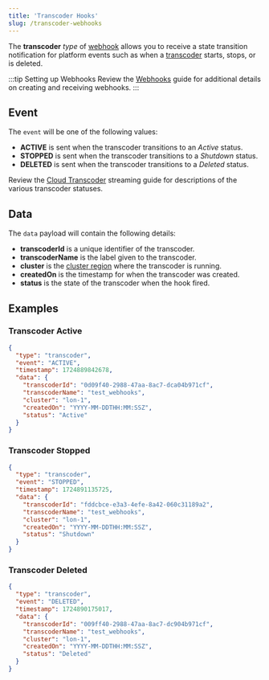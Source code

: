 ```yaml
---
title: 'Transcoder Hooks'
slug: /transcoder-webhooks
---
```


The **transcoder** _type_ of [webhook](/millicast/webhooks/index.mdx) allows you to receive a state transition notification for platform events such as when a [transcoder](/millicast/distribution/cloud-transcoder.mdx) starts, stops, or is deleted.

:::tip Setting up Webhooks
Review the [Webhooks](/millicast/webhooks/index.mdx) guide for additional details on creating and receiving webhooks.
:::

## Event

The `event` will be one of the following values:

- **ACTIVE** is sent when the transcoder transitions to an _Active_ status.
- **STOPPED** is sent when the transcoder transitions to a _Shutdown_ status.
- **DELETED** is sent when the transcoder transitions to a _Deleted_ status.

Review the [Cloud Transcoder](/millicast/distribution/cloud-transcoder.mdx) streaming guide for descriptions of the various transcoder statuses.

## Data

The `data` payload will contain the following details:

- **transcoderId** is a unique identifier of the transcoder.
- **transcoderName** is the label given to the transcoder.
- **cluster** is the [cluster region](/millicast/distribution/multi-region-support/index.mdx) where the transcoder is running.
- **createdOn** is the timestamp for when the transcoder was created.
- **status** is the state of the transcoder when the hook fired.

## Examples

### Transcoder Active

```json
{
  "type": "transcoder",
  "event": "ACTIVE",
  "timestamp": 1724889842678,
  "data": {
    "transcoderId": "0d09f40-2988-47aa-8ac7-dca04b971cf",
    "transcoderName": "test_webhooks",
    "cluster": "lon-1",
    "createdOn": "YYYY-MM-DDTHH:MM:SSZ",
    "status": "Active"
  }
}
```

### Transcoder Stopped

```json
{
  "type": "transcoder",
  "event": "STOPPED",
  "timestamp": 1724891135725,
  "data": {
    "transcoderId": "fddcbce-e3a3-4efe-8a42-060c31189a2",
    "transcoderName": "test_webhooks",
    "cluster": "lon-1",
    "createdOn": "YYYY-MM-DDTHH:MM:SSZ",
    "status": "Shutdown"
  }
}
```

### Transcoder Deleted

```json
{
  "type": "transcoder",
  "event": "DELETED",
  "timestamp": 1724890175017,
  "data": {
    "transcoderId": "009ff40-2988-47aa-8ac7-dc904b971cf",
    "transcoderName": "test_webhooks",
    "cluster": "lon-1",
    "createdOn": "YYYY-MM-DDTHH:MM:SSZ",
    "status": "Deleted"
  }
}
```
